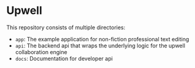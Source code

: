 # Upwell

This repository consists of multiple directories:

- `app`: The example application for non-fiction professional text editing
- `api`: The backend api that wraps the underlying logic for the upwell collaboration engine
- `docs`: Documentation for developer api


